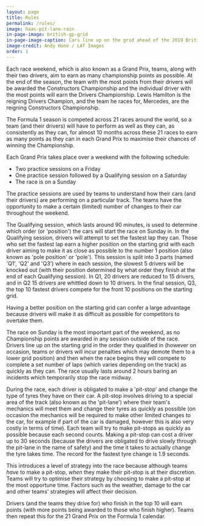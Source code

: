 ```yaml
---
layout: page
title: Rules
permalink: /rules/
image: haas-pit-lane-rain
in-page-image: british-gp-grid
in-page-image-caption: Cars line up on the grid ahead of the 2019 British Grand Prix.
image-credit: Andy Hone / LAT Images
order: 1
---
```


Each race weekend, which is also known as a Grand Prix, teams, along with their two drivers, aim to earn as many championship points as possible. At the end of the season, the team with the most points from their drivers will be awarded the Constructors Championship and the individual driver with the most points will earn the Drivers Championship. Lewis Hamilton is the reigning Drivers Champion, and the team he races for, Mercedes, are the reigning Constructors Championship.

The Formula 1 season is competed across 21 races around the world, so a team (and their drivers) will have to perform as well as they can, as consistently as they can, for almost 10 months across these 21 races to earn as many points as they can in each Grand Prix to maximise their chances of winning the Championship.

Each Grand Prix takes place over a weekend with the following schedule:

* Two practice sessions on a Friday
* One practice session followed by a Qualifying session on a Saturday
* The race is on a Sunday

The practice sessions are used by teams to understand how their cars (and their drivers) are performing on a particular track. The teams have the opportunity to make a certain (limited) number of changes to their car throughout the weekend.

The Qualifying session, which lasts around 90 minutes, is used to determine which order (or 'position') the cars will start the race on Sunday in. In the Qualifying session, drivers will attempt to set the fastest lap they can. Those who set the fastest lap earn a higher position on the starting grid with each driver aiming to make it as close as possible to the number 1 position (also known as 'pole position' or 'pole'). This session is split into 3 parts (named 'Q1', 'Q2' and 'Q3') where in each session, the slowest 5 drivers will be knocked out (with their position determined by what order they finish at the end of each Qualifying session). In Q1, 20 drivers are reduced to 15 drivers, and in Q2 15 drivers are whittled down to 10 drivers. In the final session, Q3, the top 10 fastest drivers compete for the front 10 positions on the starting grid.

Having a better position on the starting grid can confer a large advantage because drivers will make it as difficult as possible for competitors to overtake them.

The race on Sunday is the most important part of the weekend, as no Championship points are awarded in any session outside of the race. Drivers line up on the starting grid in the order they qualified in (however on occasion, teams or drivers will incur penalties which may demote them to a lower grid position) and then when the race begins they will compete to complete a set number of laps (which varies depending on the track) as quickly as they can. The race usually lasts around 2 hours baring an incidents which temporarily stop the race midway.

During the race, each driver is obligated to make a 'pit-stop' and change the type of tyres they have on their car. A pit-stop involves driving to a special area of the track (also known as the 'pit-lane') where their team's mechanics will meet them and change their tyres as quickly as possible (on occasion the mechanics will be required to make other limited changes to the car, for example if part of the car is damaged, however this is also very costly in terms of time). Each team will try to make pit-stops as quickly as possible because each second counts. Making a pit-stop can cost a driver up to 30 seconds (because the drivers are obligated to drive slowly through the pit-lane in the name of safety) and the time it takes to actually change the tyre takes time. The record for the fastest tyre change is 1.9 seconds.

This introduces a level of strategy into the race because although teams *have* to make a pit-stop, *when* they make their pit-stop is at their discretion. Teams will try to optimise their strategy by choosing to make a pit-stop at the most opportune time. Factors such as the weather, damage to the car and other teams' strategies will affect their decision.

Drivers (and the teams they drive for) who finish in the top 10 will earn points (with more points being awarded to those who finish higher). Teams then repeat this for the 21 Grand Prix on the Formula 1 calendar.
